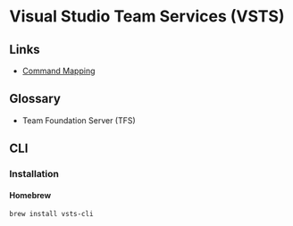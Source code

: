# Visual Studio Team Services (VSTS)

## Links

- [Command Mapping](https://github.com/chinnapureddy-k/azure-devops-cli-extension/blob/master/doc/command_mapping.md)

## Glossary

- Team Foundation Server (TFS)

## CLI

### Installation

#### Homebrew

```sh
brew install vsts-cli
```
